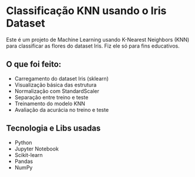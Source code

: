 # Classificação KNN usando o Iris Dataset 

Este é um projeto de Machine Learning usando K-Nearest Neighbors (KNN) para classificar as flores do dataset Iris.
Fiz ele só para fins educativos.

## O que foi feito:
- Carregamento do dataset Iris (sklearn)
- Visualização básica das estrutura
- Normalização com StandardScaler
- Separação entre treino e teste 
- Treinamento do modelo KNN
- Avaliação da acurácia no treino e teste

## Tecnologia e Libs usadas
- Python
- Jupyter Notebook
- Scikit-learn
- Pandas
- NumPy
